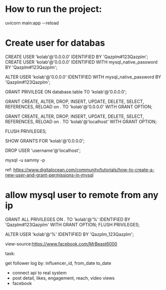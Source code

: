# How to run the project:
uvicorn main:app --reload




# Create user for databas

CREATE USER 'kolab'@'0.0.0.0' IDENTIFIED BY 'Qazplm#123Qazplm';
CREATE USER 'kolab'@'0.0.0.0' IDENTIFIED WITH mysql_native_password BY 'Qazplm#123Qazplm';

ALTER USER 'kolab'@'0.0.0.0' IDENTIFIED WITH mysql_native_password BY 'Qazplm#123Qazplm';

GRANT PRIVILEGE ON database.table TO 'kolab'@'0.0.0.0';

GRANT CREATE, ALTER, DROP, INSERT, UPDATE, DELETE, SELECT, REFERENCES, RELOAD on *.* TO 'kolab'@'0.0.0.0' WITH GRANT OPTION;


GRANT CREATE, ALTER, DROP, INSERT, UPDATE, DELETE, SELECT, REFERENCES, RELOAD on *.* TO 'kolab'@'localhost' WITH GRANT OPTION;

FLUSH PRIVILEGES;

SHOW GRANTS FOR 'kolab'@'0.0.0.0';

DROP USER 'username'@'localhost';

mysql -u sammy -p

ref: https://www.digitalocean.com/community/tutorials/how-to-create-a-new-user-and-grant-permissions-in-mysql


# allow mysql user to remote from any ip
 GRANT ALL PRIVILEGES ON *.* TO 'kolab'@'%' IDENTIFIED BY 'Qazplm#123Qazplm' WITH GRANT OPTION;
 FLUSH PRIVILEGES;


 ALTER USER 'kolab'@'%' IDENTIFIED BY 'Qazplm_123Qazplm';



view-source:https://www.facebook.com/MrBeast6000


task:

get follower log by: influencer_id, from_date to_date


- connect api to real system
- post detail, likes, engagement, reach, video views
- facebook